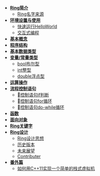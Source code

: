 <!-- doc/_sidebar.md -->

* [**Ring简介**](/)
  - [Ring名字来源](./markdown/Ring名字来源.md)
* [**环境设置与使用**](./markdown/环境设置.md)
  - [快速运行HelloWorld](./markdown/快速运行HelloWorld.md)
  - [交互式编程](./markdown/交互式编程.md)
* [**基本概念**](./markdown/基本概念.md)
* [**程序结构**](./markdown/程序结构.md)
* [**基本数据类型**](./markdown/基本数据类型.md)
* [**变量/常量类型**](./markdown/变量类型.md)
  * [bool布尔型]()
  * [int整型]()
  * [double浮点型]()
* [**运算操作**](./markdown/运算.md)
* [**流程控制语句**](./markdown/流程控制语句.md)
  * [控制语句if判断](./markdown/控制语句if.md)
  * [控制语句for循环](./markdown/控制语句for.md)
  * [控制语句do-while循环](./markdown/控制语句do-while循环.md)
* [**函数**](./markdown/函数.md)
* [**面向对象**](./markdown/面向对象.md)
* [**Ring关键字**](./markdown/Ring关键字.md)
* [**Ring设计**](./markdown/Ring设计.md)
  - [Ring设计思想](./markdown/Ring设计思想.md)
  - [历史版本](./markdown/历史版本.md)
  - [未来展望](./markdown/未来展望.md)
  - [Contributer](./markdown/contributer.md)
* [**番外篇**](./markdown/番外篇.md)
  - [如何用C++11实现一个简单的栈式虚拟机](./markdown/如何用C++11实现一个简单的栈式虚拟机.md)



